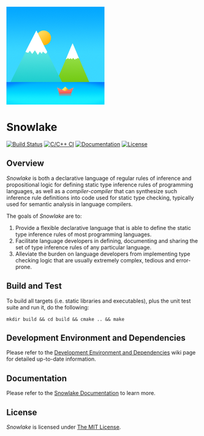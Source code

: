 ![Snowlake Logo](/resources/SnowlakeIcon_256.png)


# Snowlake

[![Build Status](https://travis-ci.org/tetrachrome/Snowlake.svg?branch=master)](https://travis-ci.org/tetrachrome/Snowlake)
[![C/C++ CI](https://github.com/tetrachrome/Snowlake/workflows/C/C++%20CI/badge.svg)](https://github.com/tetrachrome/Snowlake/actions)
[![Documentation](https://readthedocs.org/projects/snowlake/badge/?version=latest)](https://snowlake.readthedocs.io/en/latest/)
[![License](https://img.shields.io/badge/license-MIT-blue.svg)](https://opensource.org/licenses/MIT)


## Overview

*Snowlake* is both a declarative language of regular rules of inference
and propositional logic for defining static type inference rules of
programming languages, as well as a *compiler-compiler* that can
synthesize such inference rule definitions into code used for static type
checking, typically used for semantic analysis in language compilers.

The goals of *Snowlake* are to:

  1. Provide a flexible declarative language that is able to define the static
     type inference rules of most programming languages.
  2. Facilitate language developers in defining, documenting and sharing
     the set of type inference rules of any particular language.
  3. Alleviate the burden on language developers from implementing type
     checking logic that are usually extremely complex, tedious and error-prone.


## Build and Test

To build all targets (i.e. static libraries and executables), plus the unit test suite and run it,
do the following:

```
mkdir build && cd build && cmake .. && make
```


## Development Environment and Dependencies

Please refer to the [Development Environment and Dependencies](https://github.com/tetrachrome/Snowlake/wiki/Development-Environment-and-Dependencies) wiki page for detailed up-to-date
information.


## Documentation

Please refer to the [Snowlake Documentation](https://snowlake.readthedocs.io/en/latest/)
to learn more.


## License

*Snowlake* is licensed under [The MIT License](http://opensource.org/licenses/MIT).
